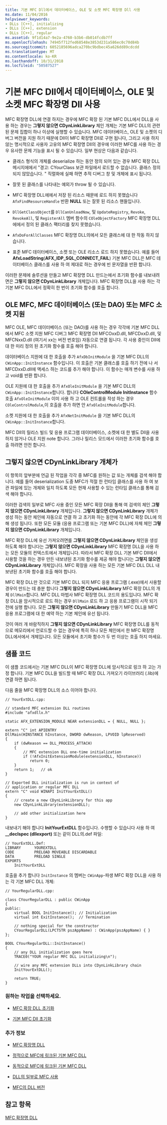 ```yaml
---
title: 기본 MFC Dll에서 데이터베이스, OLE 및 소켓 MFC 확장명 Dll 사용
ms.date: 11/04/2016
helpviewer_keywords:
- DLLs [C++], initializing
- DLLs [C++], extension
- DLLs [C++], regular
ms.assetid: 9f1d14a7-9e2a-4760-b3b6-db014fcdb7ff
ms.openlocfilehash: 74945f712fed68548e3853d231a586ec0c70d84b
ms.sourcegitcommit: 6052185696adca270bc9bdbec45a626dd89cdcdd
ms.translationtype: MT
ms.contentlocale: ko-KR
ms.lasthandoff: 10/31/2018
ms.locfileid: "50587527"
---
```

# <a name="using-database-ole-and-sockets-mfc-extension-dlls-in-regular-mfc-dlls"></a>기본 MFC Dll에서 데이터베이스, OLE 및 소켓 MFC 확장명 Dll 사용

MFC 확장명 DLL에 연결 하지는 경우에 MFC 확장 된 기본 MFC DLL에서 DLL을 사용 하는 경우는 **그렇지 않으면 CDynLinkLibrary** 체인 개체는 기본 MFC DLL의 관련된 문제 집합이 하나 이상에 실행할 수 있습니다. MFC 데이터베이스, OLE 및 소켓의 디버그 버전을 지원 하기 때문에 Dll이 MFC 확장명 Dll로 구현 됩니다, 그리고 사용 하지 않는 명시적으로 사용자 고유의 MFC 확장명 Dll의 경우에 이러한 MFC를 사용 하는 경우 유사한 문제 기능을 표시 될 수 있습니다. 일부 현상은 다음과 같습니다.

- 클래스 형식의 개체를 deserialize 하는 동안 정의 되어 있는 경우 MFC 확장 DLL 메시지에에서 "경고: CYourClass 보관 파일에서 로드할 수 없습니다. 클래스 정의 되지 않았습니다. " 직렬화에 실패 하면 추적 디버그 창 및 개체에 표시 됩니다.

- 잘못 된 클래스를 나타내는 예외가 throw 될 수 있습니다.

- MFC 확장명 DLL에에서 저장 된 리소스 때문에 로드 하지 못했습니다 `AfxFindResourceHandle` 반환 **NULL** 또는 잘못 된 리소스 핸들입니다.

- `DllGetClassObject`를 `DllCanUnloadNow`, 및 `UpdateRegistry`, `Revoke`, `RevokeAll`, 및 `RegisterAll` 멤버 함수의 `COleObjectFactory` MFC 확장명 DLL에에서 정의 된 클래스 팩터리를 찾지 못했습니다.

- `AfxDoForAllClasses` MFC 확장명 DLL의에서 모든 클래스에 대 한 작동 하지 않습니다.

- 표준 MFC 데이터베이스, 소켓 또는 OLE 리소스 로드 하지 못했습니다. 예를 들어 **AfxLoadString**(**AFX_IDP_SQL_CONNECT_FAIL**) 기본 MFC DLL은 MFC 데이터베이스 클래스를 사용 하 여 제대로 하는 경우에 빈 문자열을 반환 합니다.

이러한 문제에 솔루션을 만들고 MFC 확장명 DLL 만드는에서 초기화 함수를 내보내려면은 **그렇지 않으면 CDynLinkLibrary** 개체입니다. MFC 확장명 DLL을 사용 하는 각 기본 MFC DLL에서 정확히 한 번이 초기화 함수를 호출 합니다.

## <a name="mfc-ole-mfc-database-or-dao-or-mfc-sockets-support"></a>OLE MFC, MFC 데이터베이스 (또는 DAO) 또는 MFC 소켓 지원

MFC OLE, MFC 데이터베이스 (또는 DAO)를 사용 하는 경우 각각에 기본 MFC DLL에서 MFC 소켓 지원 MFC 디버그 MFC 확장명 Dll MFCOxxD.dll, MFCDxxD.dll, 및 MFCNxxD.dll (여기서 xx는 버전 번호임) 자동으로 연결 됩니다. 각 사용 중인이 Dll에 대 한 미리 정의 된 초기화 함수를 호출 해야 합니다.

데이터베이스 지원에 대 한 호출을 추가 `AfxDbInitModule` 을 기본 MFC DLL의 `CWinApp::InitInstance` 함수입니다. 이 호출은 기본 클래스를 호출 하기 전에 나 서 MFCDxxD.dll에 액세스 하는 코드를 추가 해야 합니다. 이 함수는 매개 변수를 사용 하 고 void를 반환 합니다.

OLE 지원에 대 한 호출을 추가 `AfxOleInitModule` 을 기본 MFC DLL의 `CWinApp::InitInstance`합니다. 합니다 **COleControlModule InitInstance** 함수 호출 `AfxOleInitModule` 이미 사용 하 고 OLE 컨트롤을 작성 하는 경우 `COleControlModule`,이 호출을 추가 하면 안 `AfxOleInitModule`합니다.

소켓 지원에 대 한 호출을 추가 `AfxNetInitModule` 을 기본 MFC DLL의 `CWinApp::InitInstance`합니다.

MFC Dll의 릴리스 빌드 및 응용 프로그램 데이터베이스, 소켓에 대 한 별도 Dll을 사용 하지 않거나 OLE 지원 note 합니다. 그러나 릴리스 모드에서 이러한 초기화 함수를 호출 하려면 안전 합니다.

## <a name="cdynlinklibrary-objects"></a>그렇지 않으면 CDynLinkLibrary 개체가

이 항목의 앞부분에 언급 된 작업을 각각 중 MFC를 원하는 값 또는 개체를 검색 해야 합니다. 예를 들어 deserialization 도중 MFC가 적절 한 런타임 클래스를 사용 하 여 보관 파일에 있는 개체와 일치 하도록 모든 현재 사용할 수 있는 런타임 클래스를 통해 검색 해야 합니다.

이러한 검색의 일부로 MFC 사용 중인 모든 MFC 확장 Dll을 통해 여 검색의 체인 **그렇지 않으면 CDynLinkLibrary** 개체입니다. **그렇지 않으면 CDynLinkLibrary** 개체가 생성 하는 동안 체인에 자동으로 연결 하 고 초기화 하는 동안에 각 MFC 확장 DLL에 의해 생성 됩니다. 또한 모든 모듈 (응용 프로그램 또는 기본 MFC DLL)에 자체 체인 **그렇지 않으면 CDynLinkLibrary** 개체입니다.

MFC 확장 DLL에 유선 가져오려면를 **그렇지 않으면 CDynLinkLibrary** 체인을 생성 하도록 해야 합니다는 **그렇지 않으면 CDynLinkLibrary** MFC 확장명 DLL을 사용 하는 모든 모듈의 컨텍스트에서 개체입니다. 따라서 MFC 확장 DLL 기본 MFC Dll에서 사용할 것을 하는 경우 만든 내보낸된 초기화 함수를 제공 해야 합니다는 **그렇지 않으면 CDynLinkLibrary** 개체입니다. MFC 확장을 사용 하는 모든 기본 MFC DLL DLL 내보낸된 초기화 함수를 호출 해야 합니다.

MFC 확장 DLL만 것으로 기본 MFC DLL 되지 MFC 응용 프로그램 (.exe)에서 사용할 경우이 만드는 데 충분 합니다 **그렇지 않으면 CDynLinkLibrary** MFC 확장 DLL의 개체 `DllMain`합니다. MFC DLL 마법사 MFC 확장명 DLL 코드의 용도입니다. MFC 확장 DLL을 암시적으로 로드 하는 경우 `DllMain` 로드 하 고 응용 프로그램이 시작 되기 전에 실행 합니다. 모든 **그렇지 않으면 CDynLinkLibrary** 만들기 MFC DLL을 MFC 응용 프로그램에 대 한 예약 하는 기본 체인에 유선 됩니다.

것이 여러 개 바람직하지 **그렇지 않으면 CDynLinkLibrary** MFC 확장명 DLL를 동적으로 메모리에서 언로드할 수 없는 경우에 특히 하나 모든 체인에서 한 MFC 확장명 DLL에서에서 개체입니다. 모든 모듈에서 초기화 함수가 두 번 이상는 호출 하지 마세요.

## <a name="sample-code"></a>샘플 코드

이 샘플 코드에서는 기본 MFC DLL이 MFC 확장명 DLL에 암시적으로 링크 하 고는 가정 합니다. 기본 MFC DLL을 빌드할 때 MFC 확장 DLL 가져오기 라이브러리 (.lib)에 연결 하면 됩니다.

다음 줄을 MFC 확장명 DLL의 소스 이어야 합니다.

```
// YourExtDLL.cpp:

// standard MFC extension DLL routines
#include "afxdllx.h"

static AFX_EXTENSION_MODULE NEAR extensionDLL = { NULL, NULL };

extern "C" int APIENTRY
DllMain(HINSTANCE hInstance, DWORD dwReason, LPVOID lpReserved)
{
    if (dwReason == DLL_PROCESS_ATTACH)
    {
        // MFC extension DLL one-time initialization
        if (!AfxInitExtensionModule(extensionDLL, hInstance))
           return 0;
    }
    return 1;   // ok
}

// Exported DLL initialization is run in context of
// application or regular MFC DLL
extern "C" void WINAPI InitYourExtDLL()
{
    // create a new CDynLinkLibrary for this app
    new CDynLinkLibrary(extensionDLL);

    // add other initialization here
}
```

내보내기 해야 합니다 **InitYourExtDLL** 함수입니다. 수행할 수 있습니다 사용 하 여 **__declspec (dllexport)** 또는 같이 DLL의.def 파일:

```
// YourExtDLL.Def:
LIBRARY      YOUREXTDLL
CODE         PRELOAD MOVEABLE DISCARDABLE
DATA         PRELOAD SINGLE
EXPORTS
    InitYourExtDLL
```

호출을 추가 합니다 `InitInstance` 의 멤버는 `CWinApp`-파생 MFC 확장 DLL을 사용 하는 각 기본 MFC DLL 개체:

```
// YourRegularDLL.cpp:

class CYourRegularDLL : public CWinApp
{
public:
    virtual BOOL InitInstance(); // Initialization
    virtual int ExitInstance();  // Termination

    // nothing special for the constructor
    CYourRegularDLL(LPCTSTR pszAppName) : CWinApp(pszAppName) { }
};

BOOL CYourRegularDLL::InitInstance()
{
    // any DLL initialization goes here
    TRACE0("YOUR regular MFC DLL initializing\n");

    // wire any MFC extension DLLs into CDynLinkLibrary chain
    InitYourExtDLL();

    return TRUE;
}
```

### <a name="what-do-you-want-to-do"></a>원하는 작업을 선택하세요.

- [MFC 확장 DLL 초기화](../build/run-time-library-behavior.md#initializing-extension-dlls)

- [기본 MFC Dll 초기화](../build/run-time-library-behavior.md#initializing-regular-dlls)

### <a name="what-do-you-want-to-know-more-about"></a>추가 정보

- [MFC 확장명 DLL](../build/extension-dlls.md)

- [정적으로 MFC에 링크된 기본 MFC DLL](../build/regular-dlls-statically-linked-to-mfc.md)

- [동적으로 MFC에 링크된 기본 MFC DLL](../build/regular-dlls-dynamically-linked-to-mfc.md)

- [DLL의 일부로 MFC 사용](../mfc/tn011-using-mfc-as-part-of-a-dll.md)

- [MFC의 DLL 버전](../mfc/tn033-dll-version-of-mfc.md)

## <a name="see-also"></a>참고 항목

[MFC 확장명 DLL](../build/extension-dlls.md)